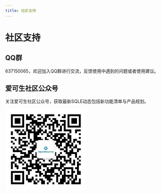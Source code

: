 ```yaml
---
title: 社区支持
---
```

# 社区支持
## QQ群
637150065，欢迎加入QQ群进行交流，反馈使用中遇到的问题或者使用建议。
## 爱可生社区公众号
关注爱可生社区公众号，获取最新SQLE动态包括新功能清单与产品规划。

![项目列表](./img/QR_code.png)